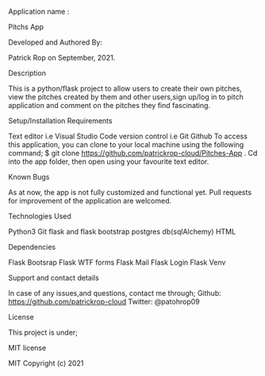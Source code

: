 Application name :

Pitchs App

Developed and Authored By:

Patrick Rop on September, 2021.

Description

This is a python/flask project to allow users to create their own pitches, view the pitches created by them and other users,sign up/log in to pitch application and comment on the pitches they find fascinating. 

Setup/Installation Requirements

Text editor i.e Visual Studio Code version control i.e Git Github To access this application, you can clone to your local machine using the following command; $ git clone https://github.com/patrickrop-cloud/Pitches-App . Cd into the app folder, then open using your favourite text editor.

Known Bugs

As at now, the app is not fully customized and functional yet. Pull requests for improvement of the application are welcomed.

Technologies Used

Python3
Git
flask and flask bootstrap
postgres db(sqlAlchemy)
HTML

Dependencies

Flask Bootsrap
Flask WTF forms
Flask Mail
Flask Login
Flask Venv

Support and contact details

In case of any issues,and questions, contact me through;
Github: https://github.com/patrickrop-cloud
Twitter: @patohrop09

License

This project is under;

MIT license

MIT Copyright (c) 2021 

